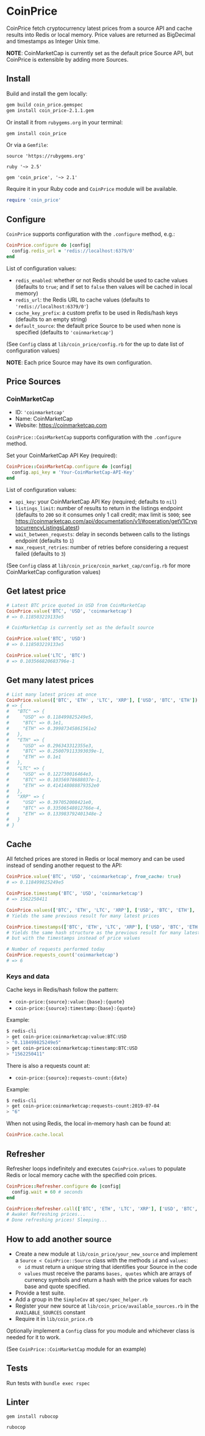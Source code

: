 CoinPrice
=========

CoinPrice fetch cryptocurrency latest prices from a source API and cache results
into Redis or local memory. Price values are returned as BigDecimal and
timestamps as Integer Unix time.

__NOTE__: CoinMarketCap is currently set as the default price Source API, but
CoinPrice is extensible by adding more Sources.

Install
-------

Build and install the gem locally:

```sh
gem build coin_price.gemspec
gem install coin_price-2.1.1.gem
```

Or install it from `rubygems.org` in your terminal:

```sh
gem install coin_price
```

Or via a `Gemfile`:

```Gemfile
source 'https://rubygems.org'

ruby '~> 2.5'

gem 'coin_price', '~> 2.1'
```

Require it in your Ruby code and `CoinPrice` module will be available.

```ruby
require 'coin_price'
```

Configure
---------

`CoinPrice` supports configuration with the `.configure` method, e.g.:

```ruby
CoinPrice.configure do |config|
  config.redis_url = 'redis://localhost:6379/0'
end
```

List of configuration values:

- `redis_enabled`: whether or not Redis should be used to cache values
  (defaults to `true`; and if set to `false` then values will be cached in local memory)
- `redis_url`: the Redis URL to cache values (defaults to `'redis://localhost:6379/0'`)
- `cache_key_prefix`: a custom prefix to be used in Redis/hash keys (defaults to an empty string)
- `default_source`: the default price Source to be used when none is specified (defaults to `'coinmarketcap'`)

(See `Config` class at `lib/coin_price/config.rb` for the up to date list of
configuration values)

__NOTE__: Each price Source may have its own configuration.

Price Sources
-------------

### CoinMarketCap

- ID: `'coinmarketcap'`
- Name: CoinMarketCap
- Website: https://coinmarketcap.com

`CoinPrice::CoinMarketCap` supports configuration with the `.configure` method.

Set your CoinMarketCap API Key (required):

```ruby
CoinPrice::CoinMarketCap.configure do |config|
  config.api_key = 'Your-CoinMarketCap-API-Key'
end
```

List of configuration values:

- `api_key`: your CoinMarketCap API Key (required; defaults to `nil`)
- `listings_limit`: number of results to return in the listings endpoint
  (defaults to `200` so it consumes only 1 call credit; max limit is `5000`;
  see https://coinmarketcap.com/api/documentation/v1/#operation/getV1CryptocurrencyListingsLatest)
- `wait_between_requests`: delay in seconds between calls to the listings endpoint (defaults to `1`)
- `max_request_retries`: number of retries before considering a request failed (defaults to `3`)

(See `Config` class at `lib/coin_price/coin_market_cap/config.rb` for more
CoinMarketCap configuration values)

Get latest price
----------------

```ruby
# Latest BTC price quoted in USD from CoinMarketCap
CoinPrice.value('BTC', 'USD', 'coinmarketcap')
# => 0.118503219133e5

# CoinMarketCap is currently set as the default source

CoinPrice.value('BTC', 'USD')
# => 0.118503219133e5

CoinPrice.value('LTC', 'BTC')
# => 0.103566820683796e-1
```

Get many latest prices
----------------------

```ruby
# List many latest prices at once
CoinPrice.values(['BTC', 'ETH' , 'LTC', 'XRP'], ['USD', 'BTC', 'ETH'])
# => {
#   "BTC" => {
#     "USD" => 0.118499825249e5,
#     "BTC" => 0.1e1,
#     "ETH" => 0.39987345861561e2
#   },
#   "ETH" => {
#     "USD" => 0.296343312355e3,
#     "BTC" => 0.250079113393039e-1,
#     "ETH" => 0.1e1
#   },
#   "LTC" => {
#     "USD" => 0.122730016464e3,
#     "BTC" => 0.10356978688037e-1,
#     "ETH" => 0.414148088879352e0
#   },
#   "XRP" => {
#     "USD" => 0.397052008421e0,
#     "BTC" => 0.33506548012766e-4,
#     "ETH" => 0.133983792401348e-2
#   }
# }
```

Cache
-----

All fetched prices are stored in Redis or local memory and can be used instead
of sending another request to the API:

```ruby
CoinPrice.value('BTC', 'USD', 'coinmarketcap', from_cache: true)
# => 0.118499825249e5

CoinPrice.timestamp('BTC', 'USD', 'coinmarketcap')
# => 1562250411

CoinPrice.values(['BTC', 'ETH', 'LTC', 'XRP'], ['USD', 'BTC', 'ETH'], 'coinmarketcap', from_cache: true)
# Yields the same previous result for many latest prices

CoinPrice.timestamps(['BTC', 'ETH', 'LTC', 'XRP'], ['USD', 'BTC', 'ETH'], 'coinmarketcap')
# Yields the same hash structure as the previous result for many latest prices,
# but with the timestamps instead of price values

# Number of requests performed today
CoinPrice.requests_count('coinmarketcap')
# => 6
```

### Keys and data

Cache keys in Redis/hash follow the pattern:
- `coin-price:{source}:value:{base}:{quote}`
- `coin-price:{source}:timestamp:{base}:{quote}`

Example:
```sh
$ redis-cli
> get coin-price:coinmarketcap:value:BTC:USD
> "0.118499825249e5"
> get coin-price:coinmarketcap:timestamp:BTC:USD
> "1562250411"
```

There is also a requests count at:
- `coin-price:{source}:requests-count:{date}`

Example:
```sh
$ redis-cli
> get coin-price:coinmarketcap:requests-count:2019-07-04
> "6"
```

When not using Redis, the local in-memory hash can be found at:

```ruby
CoinPrice.cache.local
```

Refresher
---------

Refresher loops indefinitely and executes `CoinPrice.values` to populate Redis
or local memory cache with the specified coin prices.

```ruby
CoinPrice::Refresher.configure do |config|
  config.wait = 60 # seconds
end

CoinPrice::Refresher.call(['BTC', 'ETH', 'LTC', 'XRP'], ['USD', 'BTC', 'ETH'])
# Awake! Refreshing prices...
# Done refreshing prices! Sleeping...
```

How to add another source
-------------------------

* Create a new module at `lib/coin_price/your_new_source` and implement a
`Source < CoinPrice::Source` class with the methods `id` and `values`:
  - `id` must return a unique string that identifies your Source in the code
  - `values` must receive the params `bases, quotes` which are arrays of
    currency symbols and return a hash with the price values for each base and
    quote specified.
* Provide a test suite.
* Add a group in the `SimpleCov` at `spec/spec_helper.rb`
* Register your new source at `lib/coin_price/available_sources.rb` in the
  `AVAILABLE_SOURCES` constant
* Require it in `lib/coin_price.rb`

Optionally implement a `Config` class for you module and whichever class is
needed for it to work.

(See `CoinPrice::CoinMarketCap` module for an example)

Tests
-----

Run tests with `bundle exec rspec`

Linter
------

```sh
gem install rubocop

rubocop
```
